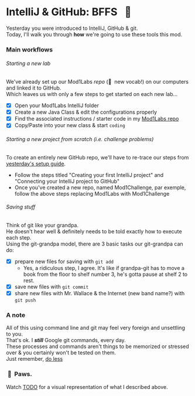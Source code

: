# IntelliJ & GitHub: BFFS &nbsp; :two_men_holding_hands:
Yesterday you were introduced to IntelliJ, GitHub & git.\
Today, I'll walk you through **how** we're going to use these tools this mod.

### Main workflows
###### Starting a new lab
We've already set up our Mod1Labs _repo_ (:eyes:&nbsp; new vocab!) on our computers and linked it to GitHub.\
Which leaves us with only a few steps to get started on each new lab...
  - [x] Open your Mod1Labs IntelliJ folder
  - [x] Create a new Java Class & edit the configurations properly
  - [x] Find the associated instructions / starter code in my [Mod1Labs repo](https://github.com/mrWallaceMadeira/Mod1Labs)
  - [x] Copy/Paste into your new class & start `coding`

###### Starting a new project from scratch (i.e. challenge problems)
To create an entirely new GitHub repo, we'll have to re-trace our steps from [yesterday's setup guide](https://github.com/mrWallaceMadeira/setupGuide).
  - Follow the steps titled "Creating your first IntelliJ project" and "Connecting your IntelliJ project to GitHub"
  - Once you've created a new repo, named Mod1Challenge, par exemple, follow the above steps replacing Mod1Labs with Mod1Challenge

###### Saving stuff
Think of git like your grandpa.\
He doesn't hear well & definitely needs to be told exactly how to execute each step.\
Using the git-grandpa model, there are 3 basic tasks our git-grandpa can do: 
  - [x] prepare new files for saving with `git add`
    - Yes, a ridiculous step, I agree. It's like if grandpa-git has to move a book from the floor to shelf number 3, he's gotta pause at shelf 2 to rest.
  - [x] save new files with `git commit`
  - [x] share new files with Mr. Wallace & the Internet (new band name?) with `git push`

### A note
All of this using command line and git may feel very foreign and unsettling to you.\
That's ok. I ***still*** Google git commands, every day.\
These processes and commands aren't things to be memorized or stressed over & you certainly won't be tested on them.\
Just remember, [do less](https://www.youtube.com/watch?v=PKIpCPS-oZc)


### &nbsp;:paw_prints:&nbsp; Paws.
Watch [TODO]() for a visual representation of what I described above.
